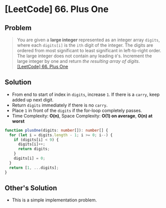 # [LeetCode] 66. Plus One

## Problem

> You are given a **large integer** represented as an integer array `digits`, where each `digits[i]` is the `ith` digit of the integer. The digits are ordered from most significant to least significant in left-to-right order. The large integer does not contain any leading `0`'s.
> Increment the large integer by one and return _the resulting array of digits_.
> [[LeetCode] 66. Plus One](https://leetcode.com/problems/plus-one/description/)

## Solution

- From end to start of index in `digits`, increase `1`. If there is a `carry`, keep added up next digit.
- Return `digits` immediately if there is no `carry`.
- Place `1` in front of the `digits` if the for-loop completely passes.
- Time Complexity: **O(n)**, Space Complexity: **O(1) on average**, **O(n) at worst**

```typescript
function plusOne(digits: number[]): number[] {
  for (let i = digits.length - 1; i >= 0; i--) {
    if (digits[i] < 9) {
      digits[i]++;
      return digits;
    }
    digits[i] = 0;
  }
  return [1, ...digits];
}
```

## Other's Solution

- This is a simple implementation problem.
